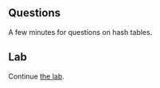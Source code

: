 Questions
---------

A few minutes for questions on hash tables.

Lab
---

Continue [the lab](../labs/hash-tables.html).

